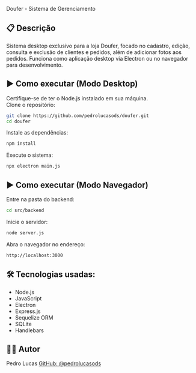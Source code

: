 
Doufer - Sistema de Gerenciamento

## 📋 Descrição  
Sistema desktop exclusivo para a loja Doufer, focado no cadastro, edição, consulta e exclusão de clientes e pedidos, além de adicionar fotos aos pedidos. Funciona como aplicação desktop via Electron ou no navegador para desenvolvimento.

## ▶️ Como executar (Modo Desktop)  
Certifique-se de ter o Node.js instalado em sua máquina.  
Clone o repositório:  
```bash
git clone https://github.com/pedrolucasods/doufer.git
cd doufer
````

Instale as dependências:

```bash
npm install
```

Execute o sistema:

```bash
npx electron main.js
```

## ▶️ Como executar (Modo Navegador)
Entre na pasta do backend:

```bash
cd src/backend
```

Inicie o servidor:

```bash
node server.js
```

Abra o navegador no endereço:

```
http://localhost:3000
```

## 🛠️ Tecnologias usadas:
- Node.js  
- JavaScript  
- Electron  
- Express.js  
- Sequelize ORM  
- SQLite  
- Handlebars 


## 👨‍💻 Autor
Pedro Lucas
[GitHub: @pedrolucasods](https://github.com/pedrolucasods)



